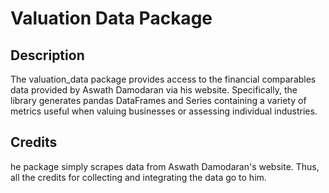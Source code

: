 # Valuation Data Package
## Description

The valuation_data package provides access to the financial comparables data provided by Aswath Damodaran via his website. Specifically, the library generates pandas DataFrames and Series containing a variety of metrics useful when valuing businesses or assessing individual industries.

## Credits
he package simply scrapes data from Aswath Damodaran's website. Thus, all the credits for collecting and integrating the data go to him.
